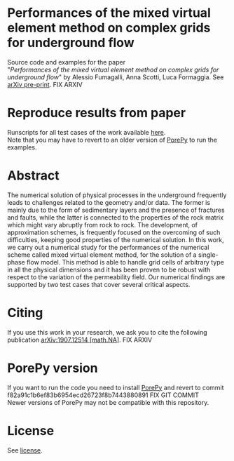 # Performances of the mixed virtual element method on complex grids for underground flow

Source code and examples for the paper<br>
"*Performances of the mixed virtual element method on complex grids for underground flow*" by Alessio Fumagalli, Anna Scotti, Luca Formaggia. See [arXiv pre-print](https://arxiv.org/abs/????). FIX ARXIV


# Reproduce results from paper
Runscripts for all test cases of the work available [here](./examples).<br>
Note that you may have to revert to an older version of [PorePy](https://github.com/pmgbergen/porepy) to run the examples.

# Abstract
The numerical solution of physical processes in the underground frequently leads to
challenges related to the geometry and/or data. The former is mainly due to the form of
sedimentary layers and the presence of fractures and faults, while the latter is connected
to the properties of the rock matrix which might vary abruptly from rock to rock. The
development, of approximation schemes, is frequently focused on the overcoming of such
difficulties, keeping good properties of the numerical solution. In this work, we carry out a
numerical study for the performances of the numerical scheme called mixed virtual element
method, for the solution of a single-phase flow model. This method is able to handle grid
cells of arbitrary type in all the physical dimensions and it has been proven to be robust
with respect to the variation of the permeability field. Our numerical findings are supported
by two test cases that cover several critical aspects.

# Citing
If you use this work in your research, we ask you to cite the following publication [arXiv:1907.12514 [math.NA]](https://arxiv.org/abs/1907.12514). FIX ARXIV


# PorePy version
If you want to run the code you need to install [PorePy](https://github.com/pmgbergen/porepy) and revert to commit f82a91c1b6ef83b6954ecd26723f8b7443880891 FIX GIT COMMIT <br>
Newer versions of PorePy may not be compatible with this repository.

# License
See [license](./LICENSE).
